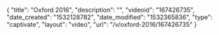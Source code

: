 {
    "title": "Oxford 2016",
    "description": "",
    "videoid": "167426735",
    "date_created": "1532128782",
    "date_modified": "1532365836",
    "type": "captivate",
    "layout": "video",
    "url": "\/v\/oxford-2016\/167426735"
}